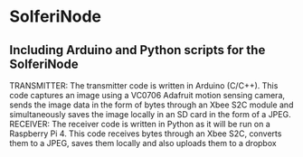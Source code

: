 # SolferiNode
Including Arduino and Python scripts for the SolferiNode
--------------------------------------------------------
TRANSMITTER:
The transmitter code is written in Arduino (C/C++). This code captures an image using a VC0706 Adafruit motion sensing camera, sends the image data in the form of bytes through an Xbee S2C module and simultaneously saves the image locally in an SD card in the form of a JPEG.
RECEIVER:
The receiver code is written in Python as it will be run on a Raspberry Pi 4. This code receives bytes through an Xbee S2C, converts them to a JPEG,  saves them locally and also uploads them to a dropbox
